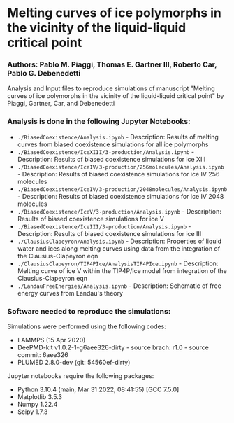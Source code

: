 # Melting curves of ice polymorphs in the vicinity of the liquid-liquid critical point

### Authors: Pablo M. Piaggi, Thomas E. Gartner III, Roberto Car, Pablo G. Debenedetti

Analysis and Input files to reproduce simulations of manuscript "Melting curves of ice polymorphs in the vicinity of the liquid-liquid critical point" by Piaggi, Gartner, Car, and Debenedetti

### Analysis is done in the following Jupyter Notebooks:
* ```./BiasedCoexistence/Analysis.ipynb``` - Description: Results of melting curves from biased coexistence simulations for all ice polymorphs
* ```./BiasedCoexistence/IceXIII/3-production/Analysis.ipynb``` - Description: Results of biased coexistence simulations for ice XIII
* ```./BiasedCoexistence/IceIV/3-production/256molecules/Analysis.ipynb``` - Description: Results of biased coexistence simulations for ice IV 256 molecules
* ```./BiasedCoexistence/IceIV/3-production/2048molecules/Analysis.ipynb``` - Description: Results of biased coexistence simulations for ice IV 2048 molecules
* ```./BiasedCoexistence/IceV/3-production/Analysis.ipynb``` - Description: Results of biased coexistence simulations for ice V
* ```./BiasedCoexistence/IceIII/3-production/Analysis.ipynb``` - Description: Results of biased coexistence simulations for ice III
* ```./ClausiusClapeyron/Analysis.ipynb``` - Description: Properties of liquid water and ices along melting curves using data from the integration of the Clausius-Clapeyron eqn
* ```./ClausiusClapeyron/TIP4PIce/AnalysisTIP4PIce.ipynb``` - Description: Melting curve of ice V within the TIP4P/Ice model from integration of the Clausius-Clapeyron eqn
* ```./LandauFreeEnergies/Analysis.ipynb``` - Description: Schematic of free energy curves from Landau's theory

### Software needed to reproduce the simulations: 

Simulations were performed using the following codes:
* LAMMPS (15 Apr 2020)
* DeePMD-kit v1.0.2-1-g6aee326-dirty - source brach: r1.0 - source commit: 6aee326
* PLUMED 2.8.0-dev (git: 54560ef-dirty)

Jupyter notebooks require the following packages:
* Python 3.10.4 (main, Mar 31 2022, 08:41:55) [GCC 7.5.0]
* Matplotlib 3.5.3
* Numpy 1.22.4
* Scipy 1.7.3


